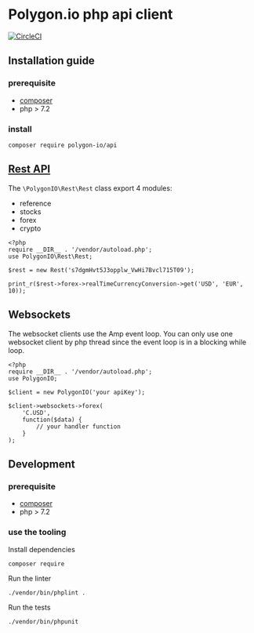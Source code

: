 # Polygon.io php api client

[![CircleCI](https://circleci.com/gh/polygon-io/client-php.svg?style=svg)](https://circleci.com/gh/polygon-io/client-php)

## Installation guide

### prerequisite

- [composer](https://getcomposer.org/)
- php > 7.2

### install

``` 
composer require polygon-io/api
```

## [Rest API](https://polygon.io/docs/#getting-started)

The `\PolygonIO\Rest\Rest` class export 4 modules:

- reference
- stocks
- forex
- crypto

```
<?php
require __DIR__ . '/vendor/autoload.php';
use PolygonIO\Rest\Rest;

$rest = new Rest('s7dgmHvt5J3opplw_VwHi7Bvcl715T09');

print_r($rest->forex->realTimeCurrencyConversion->get('USD', 'EUR', 10));

```

## Websockets

The websocket clients use the Amp event loop. 
You can only use one websocket client by php thread since the event loop is in a blocking while loop.

```
<?php
require __DIR__ . '/vendor/autoload.php';
use PolygonIO;

$client = new PolygonIO('your apiKey');

$client->websockets->forex(
    'C.USD',
    function($data) {
        // your handler function
    }
);
```

## Development

### prerequisite

- [composer](https://getcomposer.org/)
- php > 7.2

### use the tooling

Install dependencies
```
composer require
```

Run the linter
```bash
./vendor/bin/phplint .
```

Run the tests
```
./vendor/bin/phpunit
```
